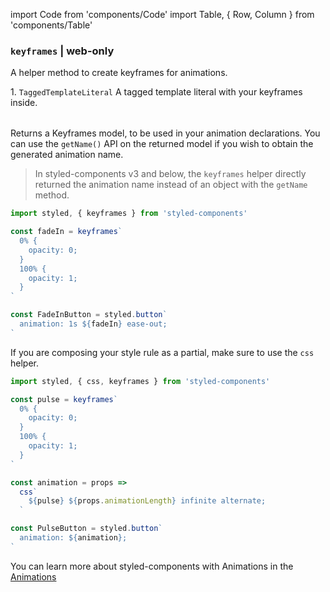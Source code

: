 import Code from 'components/Code'
import Table, { Row, Column } from 'components/Table'

### `keyframes` | web-only

A helper method to create keyframes for animations.

<Table head={['Arguments', 'Description']}>
  <Row>
    <Column>
      1. <Code>TaggedTemplateLiteral</Code>
    </Column>
    <Column>A tagged template literal with your keyframes inside.</Column>
  </Row>
</Table>

Returns a Keyframes model, to be used in your animation declarations. You can use the `getName()` API on the returned model if you wish to obtain the generated animation name.

> In styled-components v3 and below, the `keyframes` helper directly returned the animation name instead of an object with the `getName` method.

```jsx
import styled, { keyframes } from 'styled-components'

const fadeIn = keyframes`
  0% {
    opacity: 0;
  }
  100% {
    opacity: 1;
  }
`

const FadeInButton = styled.button`
  animation: 1s ${fadeIn} ease-out;
`
```

If you are composing your style rule as a partial, make sure to use the `css` helper.

```jsx
import styled, { css, keyframes } from 'styled-components'

const pulse = keyframes`
  0% {
    opacity: 0;
  }
  100% {
    opacity: 1;
  }
`

const animation = props =>
  css`
    ${pulse} ${props.animationLength} infinite alternate;
  `

const PulseButton = styled.button`
  animation: ${animation};
`
```

You can learn more about styled-components with Animations in the [Animations](/docs/basics#animations)
